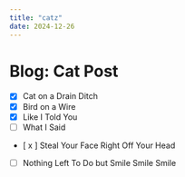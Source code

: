 ```yaml
---
title: "catz"
date: 2024-12-26
---
```

# Blog: Cat Post
- [x] Cat on a Drain Ditch
-[x] Bird on a Wire
- [x] Like I Told You
- [ ] What I Said
- [ x ] Steal Your Face Right Off Your Head
-[ ] Nothing Left To Do but Smile Smile Smile